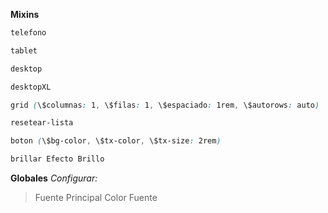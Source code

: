 **Mixins**

```css
telefono
```
```css
tablet
```
```css
desktop
```
```css
desktopXL
```
```css
grid (\$columnas: 1, \$filas: 1, \$espaciado: 1rem, \$autorows: auto)
```
```css
resetear-lista
```
```css
boton (\$bg-color, \$tx-color, \$tx-size: 2rem)
```
```css
brillar Efecto Brillo
```

**Globales**
*Configurar:*
> Fuente Principal
Color Fuente